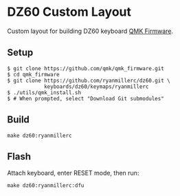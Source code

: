 # DZ60 Custom Layout

Custom layout for building DZ60 keyboard [QMK Firmware](https://github.com/qmk/qmk_firmware).

## Setup

```
$ git clone https://github.com/qmk/qmk_firmware.git
$ cd qmk_firmware
$ git clone https://github.com/ryanmillerc/dz60.git \
            keyboards/dz60/keymaps/ryanmillerc
$ ./utils/qmk_install.sh
$ # When prompted, select "Download Git submodules"
```

## Build

```
make dz60:ryanmillerc
```

## Flash

Attach keyboard, enter RESET mode, then run:

```
make dz60:ryanmillerc:dfu
```

